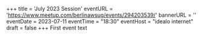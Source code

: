 +++
title = 'July 2023 Session'
eventURL = 'https://www.meetup.com/berlinawsug/events/294203539/'
bannerURL = ''
eventDate = 2023-07-11
eventTime = "18:30"
eventHost = "idealo internet"
draft = false
+++
First event text
